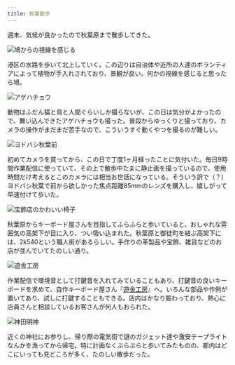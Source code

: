 ```yaml
---
title: 秋葉散歩
---
```

週末、気候が良かったので秋葉原まで散歩してきた。

![](https://lh6.googleusercontent.com/a_n12uLQIwPLVx0f15I_xjma62ZD-y5a0NkrFAVqsLVaf_qyZKC4pZu9ulLS_xahIGE9TM7BSNNgfsDh_DNR0FcryC6bjBnQW9mr7f9Ck07e3R1nTwXshtsqMn7TTi0OsNDaKidLwV1sgP9ebhi-w8Q "鳩からの視線を感じる")

港区の水路を歩いて北上していく。この辺りは自治体や近所の人達のボランティアによって植物が手入れされており、景観が良い。何かの視線を感じると思ったら鳩。

![](https://lh3.googleusercontent.com/pkOObXus9X8t8u97DP6Cdlo239El2wb52c_rCqWUkftZmTzxHMO2TX7dzIg9wCcWGWDYnJYaXUHGet5FK7uBYYp6AhyBqHWktWCRTSGML7rbXsA5upRCuM8F9AmPQ1GXhs5yO6ETUDm7yrUETBFALng "アゲハチョウ")

動物はふだん猫と鳥と人間ぐらいしか撮らないが、この日は気分がよかったので、舞い込んできたアゲハチョウも撮った。普段からゆっくりと撮っており、カメラの操作がまだまだ苦手なので、こういうすぐ動くやつを撮るのが難しい。

![](https://lh3.googleusercontent.com/U3SZRRzX2hFfgrFq0rAHCc2PCSN0jNSbgSmpX55o0MWVLYgAIOCy6kGyxSfiUHKuND5xDhgz5JReIuGgs3KSCwX8ol96AIDOKOUA9BwowB5ai9BNnCYgQlTHErdrd0FZS-I6pjYy1fTHZSJ-1rCuT1Q "ヨドバシ秋葉前")

初めてカメラを買ってから、この日で丁度1ヶ月経ったことに気付いた。毎日9時間作業配信に使っていて、その上で散歩中たまに静止画を撮っているので、使用時間だけ考えるとこのカメラには相当お世話になっている。そういう訳で（？）ヨドバシ秋葉で前から欲しかった焦点距離85mmのレンズを購入し、嬉しがって早速付けて歩いた。

![](https://lh4.googleusercontent.com/jN7ecqQL-odfkBaJgOW4O8Off4ZHc3kUlewXEgFgKfyBCGjfGVt-SZ4BZZ2e_tSdRwpR0Lw39yOkiXLI3hGc-yjXAX7riJqR3QoDg7SbLnDOd5esF-qfYabIo0poEY7En0BHB56QNLrdhzSCwzkcfiA "宝飾店のかわいい椅子")

秋葉原からキーボード屋さんを目指してふらふらと歩いていると、おしゃれな雰囲気の高架下が目に入り、つい吸い込まれた。秋葉原と御徒町を結ぶ高架下には、2k540という職人街があるらしい。手作りの革製品や宝飾、雑貨などのお店が並んでいてたのしい通り。

![](https://lh6.googleusercontent.com/T3U0a2qGjaMQq-FhqO4dyl32EtVF_-vPEpnK_nURYOT1BC6dgNLoHr_WNvH3JLshU21o_liPoSo21gmpARJWLbdOWoJl4z52l1Dg6QhUo8ZXHAGtYG-JeRN5jhcXCxzPGbTIqfQEtcteidCL2sDY2Eg "遊舎工房")

作業配信で環境音として打鍵音を入れてみていることもあり、打鍵音の良いキーボードを求めて、自作キーボード屋さん『[遊舎工房](https://yushakobo.jp/)』へ。いろんな部品や作例が置いてあり、試しに打鍵することもできる。店内はかなり賑わっており、熱心に店員さんと相談しているお客さんが何人もおられた。

![](https://lh6.googleusercontent.com/31BHRWzICPHFGBTx1DwfyZe0FH0gNuk1qISePRSDWo0WdkuekVshL6pJmmx-oXFbKDlERSmfMHBsXyjFdXV1795_So9_lXh4D0-gvz-3JxwyGqG1BlI645xL6qBHZuAOpdBErTKfzT6g6kGCOO-Rc3I "神田明神")

近くの神社にお参りし、帰り際の電気街で謎のガジェット達や激安テープライトなんかを漁ってから帰宅。特に計画なくぶらぶらと歩いてみたものの、都内はどこにいっても見どころが多く、たのしい散歩だった。
